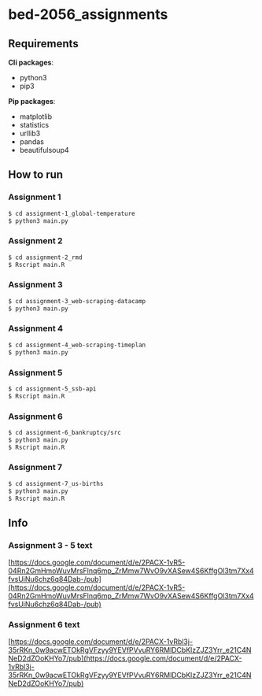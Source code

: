 # bed-2056_assignments

## Requirements

**Cli packages**:
- python3
- pip3

**Pip packages**:
- matplotlib
- statistics
- urllib3
- pandas
- beautifulsoup4

## How to run

### Assignment 1
```bash
$ cd assignment-1_global-temperature
$ python3 main.py
```

### Assignment 2
```bash
$ cd assignment-2_rmd
$ Rscript main.R
```

### Assignment 3
```bash
$ cd assignment-3_web-scraping-datacamp
$ python3 main.py
```

### Assignment 4
```bash
$ cd assignment-4_web-scraping-timeplan
$ python3 main.py
```

### Assignment 5
```bash
$ cd assignment-5_ssb-api
$ Rscript main.R
```

### Assignment 6
```bash
$ cd assignment-6_bankruptcy/src
$ python3 main.py
$ Rscript main.R
```

### Assignment 7
```bash
$ cd assignment-7_us-births
$ python3 main.py
$ Rscript main.R
```

## Info

### Assignment 3 - 5 text
[https://docs.google.com/document/d/e/2PACX-1vR5-04Rn2GmHmoWuvMrsFlnq6mp_ZrMmw7WvO9vXASew4S6KffgOl3tm7Xx4fvsUiNu6chz6q84Dab-/pub](https://docs.google.com/document/d/e/2PACX-1vR5-04Rn2GmHmoWuvMrsFlnq6mp_ZrMmw7WvO9vXASew4S6KffgOl3tm7Xx4fvsUiNu6chz6q84Dab-/pub)

### Assignment 6 text
[https://docs.google.com/document/d/e/2PACX-1vRbl3j-35rRKn_0w9acwETOkRgVFzyy9YEVfPVvuRY6RMlDCbKlzZJZ3Yrr_e21C4NNeD2dZOoKHYo7/pub](https://docs.google.com/document/d/e/2PACX-1vRbl3j-35rRKn_0w9acwETOkRgVFzyy9YEVfPVvuRY6RMlDCbKlzZJZ3Yrr_e21C4NNeD2dZOoKHYo7/pub)
